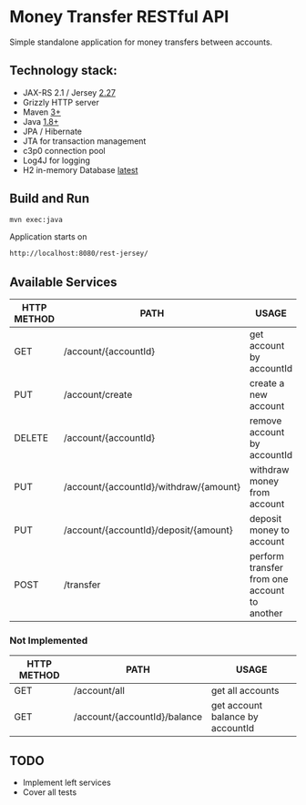 # Money Transfer RESTful API
Simple standalone application for money transfers between accounts.

## Technology stack:
 - JAX-RS 2.1 / Jersey [2.27](https://jersey.github.io/)
 - Grizzly HTTP server
 - Maven [3+](https://maven.apache.org/)
 - Java [1.8+](http://www.oracle.com/technetwork/java/javase/overview/index.html)
 - JPA / Hibernate
 - JTA for transaction management
 - c3p0 connection pool
 - Log4J for logging
 - H2 in-memory Database [latest](http://www.h2database.com)
 
## Build and Run
```sh 
mvn exec:java
```

Application starts on 
```sh 
http://localhost:8080/rest-jersey/
```

## Available Services
| HTTP METHOD | PATH | USAGE | TESTS |
| ----------- | ------ | ------ | ------ |
| GET | /account/{accountId} | get account by accountId | - |
| PUT | /account/create | create a new account | - |
| DELETE | /account/{accountId} | remove account by accountId | - |
| PUT | /account/{accountId}/withdraw/{amount} | withdraw money from account | - |
| PUT | /account/{accountId}/deposit/{amount} | deposit money to account | - |
| POST | /transfer | perform transfer from one account to another | + |

### Not Implemented
| HTTP METHOD | PATH | USAGE |
| -----------| ------ | ------ |
| GET | /account/all | get all accounts | 
| GET | /account/{accountId}/balance | get account balance by accountId | 

## TODO
- Implement left services
- Cover all tests